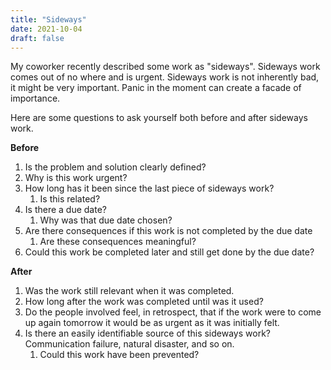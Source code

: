 ```yaml
---
title: "Sideways"
date: 2021-10-04
draft: false
---
```


My coworker recently described some work as "sideways". Sideways work comes out of no where and is urgent. Sideways work is not inherently bad, it might be very important. Panic in the moment can create a facade of importance.

Here are some questions to ask yourself both before and after sideways work.

**Before**
1. Is the problem and solution clearly defined?
2. Why is this work urgent?
3. How long has it been since the last piece of sideways work?
    1. Is this related?
4. Is there a due date?
    1. Why was that due date chosen?
5. Are there consequences if this work is not completed by the due date
    1. Are these consequences meaningful?
6. Could this work be completed later and still get done by the due date?

**After**
1. Was the work still relevant when it was completed.
2. How long after the work was completed until was it used?
3. Do the people involved feel, in retrospect, that if the work were to come up again tomorrow it would be as urgent as it was initially felt.
4. Is there an easily identifiable source of this sideways work? Communication failure, natural disaster, and so on.
    1.  Could this work have been prevented?

